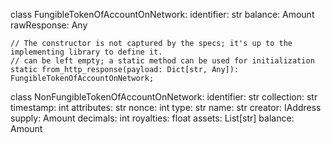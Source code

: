 class FungibleTokenOfAccountOnNetwork:
    identifier: str
    balance: Amount
    rawResponse: Any

    // The constructor is not captured by the specs; it's up to the implementing library to define it.
    // can be left empty; a static method can be used for initialization
    static from_http_response(payload: Dict[str, Any]): FungibleTokenOfAccountOnNetwork;


class NonFungibleTokenOfAccountOnNetwork:
    identifier: str
    collection: str
    timestamp: int
    attributes: str
    nonce: int
    type: str
    name: str
    creator: IAddress
    supply: Amount
    decimals: int
    royalties: float
    assets: List[str]
    balance: Amount